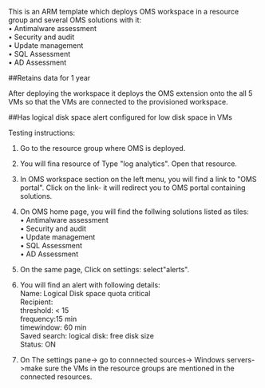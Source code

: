 This is an ARM template which deploys OMS workspace in a resource group and several OMS solutions with it:  
•	Antimalware assessment  
•	Security and audit  
•	Update management   
•	SQL Assessment   
•	AD Assessment   


##Retains data for 1 year   

After deploying the workspace it deploys the OMS extension onto the all 5 VMs so that the VMs are connected to the provisioned workspace. 


##Has logical disk space alert configured for low disk space in VMs


Testing instructions:   
1) Go to the resource group where OMS is deployed.    
2) You will fina resource of Type "log analytics". Open that resource.    
3) In OMS workspace section on the left menu, you will find a link to "OMS portal". Click on the link- it will redirect you to OMS portal containing solutions.   
4) On OMS home page, you will find the follwing solutions listed as tiles:    
•	Antimalware assessment      
•	Security and audit      
•	Update management     
•	SQL Assessment      
•	AD Assessment       
      
5) On the same page, Click on settings: select"alerts".   
6) You will find an alert with following details:   
      Name: Logical Disk space quota critical   
      Recipient: <some email id>    
      threshold: < 15   
      frequency:15 min    
      timewindow: 60 min	    
      Saved search: logical disk: free disk size    
      Status: ON              
7) On The settings pane-> go to connnected sources-> Windows servers->make sure the VMs in the resource groups are mentioned in the connected resources.    
